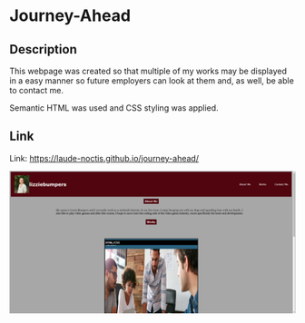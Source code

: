 # Journey-Ahead

## Description

This webpage was created so that multiple of my works may be displayed in a easy manner so future employers can look at them and, as well, be able to contact me.

Semantic HTML was used and CSS styling was applied.

## Link

Link: https://laude-noctis.github.io/journey-ahead/

![photo of the webpage](./images/Screenshot%20(14).png)
